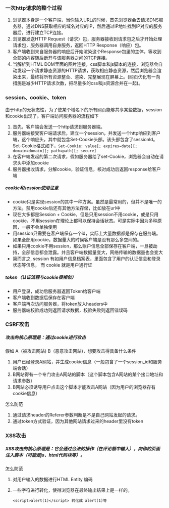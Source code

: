 ### 一次http请求的整个过程

1. 浏览器本身是⼀个客户端，当你输⼊URL的时候，⾸先浏览器会去请求DNS服务器，通过DNS获取相应的域名对应的IP，然后通过IP地址找到IP对应的服务器后，进行建⽴TCP连接。
2. 浏览器发送HTTP Request（请求）包，服务器接收到请求包之后才开始处理请求包，服务器调⽤⾃身服务，返回HTTP Response（响应）包。
3. 客户端收到来⾃服务器的响应后开始渲染这个Response包⾥的主体，等收到全部的内容随后断开与该服务器之间的TCP连接。
4. 当解析到HTML DOM⾥⾯的图⽚连接，css脚本和js脚本的连接，浏览器会⾃动发起⼀个请求静态资源的HTTP请求，获取相应静态资源，然后浏览器会渲染出来，最终将所有资源整合、渲染、完整展现在屏幕上。(⽹⻚优化有⼀向措施是减少HTTP请求次数，把尽量多的css和js资源合并在⼀起)。

### session、cookie、token

由于http的无状态性，为了使某个域名下的所有网页能够共享某些数据，session和cookie出现了。客户端访问服务器的流程如下

1. 首先，客户端会发送一个http请求到服务器端。
2. 服务器端接受客户端请求后，建立一个session，并发送一个http响应到客户端，这个响应头，其中就包含Set-Cookie头部。该头部包含了sessionId。Set-Cookie格式如下，`Set-Cookie: value[; expires=date][; domain=domain][; path=path][; secure]`
3. 在客户端发起的第二次请求，假如服务器给了set-Cookie，浏览器会自动在请求头中添加cookie
4. 服务器接收请求，分解cookie，验证信息，核对成功后返回response给客户端

##### cookie和session使用注意

- cookie只是实现session的其中一种方案。虽然是最常用的，但并不是唯一的方法。禁用cookie后还有其他方法存储，比如放在url中
- 现在大多都是Session + Cookie，但是只用session不用cookie，或是只用cookie，不用session在理论上都可以保持会话状态。可是实际中因为多种原因，一般不会单独使用
- 用session只需要在客户端保存一个id，实际上大量数据都是保存在服务端。如果全部用cookie，数据量大的时候客户端是没有那么多空间的。
- 如果只用cookie不用session，那么账户信息全部保存在客户端，一旦被劫持，全部信息都会泄露。并且客户端数据量变大，网络传输的数据量也会变大
- 简而言之, session 有如用户信息档案表，里面包含了用户的认证信息和登录状态等信息， 而 cookie 就是用户通行证

##### token（认证流程与cookie很相似）

- 用户登录，成功后服务器返回Token给客户端
- 客户端收到数据后保存在客户端
- 客户端再次访问服务器，将token放入headers中
- 服务器端校验成功则返回请求数据，校验失败则返回错误码

### CSRF攻击

##### 攻击的核心原理是：通过cookie进行攻击

假如 A（被攻击网站) B（恶意攻击网站)，想要攻击得具备什么条件

1. 用户已经登录A网站，并生成cookie信息（一般包含了一个session_id和服务端会话）
2. B网站得有一个专门攻击A网站的脚本（这个脚本包含A网站的某个接口地址和请求参数）
3. B网站必须诱导用户点击这个脚本才能攻击A网站（因为用户的浏览器存有cookie信息）

怎么防范

1. 通过请求header的Referer参数判断是不是自己网站发起的请求。
2. 通过token方式验证，因为其他网站请求过来的header里没有token

### XSS攻击

##### XSS攻击的核心原理是：它会通过合法的操作（在评论框中输入），向你的页面注入脚本（可能是js、html代码块等）。

怎么防范

1. 对用户输入的数据进行HTML Entity 编码

2. 一些字符进行转化，使得浏览器在最终输出结果上是一样的。

   ```
   <script>alert(1)</script> 转化成 alert(1)等
   ```

   

